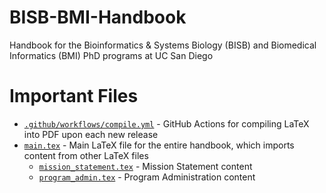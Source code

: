 # BISB-BMI-Handbook
Handbook for the Bioinformatics &amp; Systems Biology (BISB) and Biomedical Informatics (BMI) PhD programs at UC San Diego

# Important Files
* [`.github/workflows/compile.yml`](.github/workflows/compile.yml) - GitHub Actions for compiling LaTeX into PDF upon each new release
* [`main.tex`](main.tex) - Main LaTeX file for the entire handbook, which imports content from other LaTeX files
  * [`mission_statement.tex`](mission_statement.tex) - Mission Statement content
  * [`program_admin.tex`](program_admin.tex) - Program Administration content
